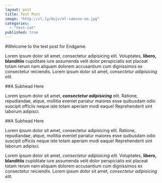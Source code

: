 ```yaml
---
layout: post
title: Test Post
image: "http://cl.ly/Qujv/el-camino-sm.jpg"
categories: 
  - "test-cat"
published: true
---
```


#Welcome to the test post for Endgame.

Lorem ipsum dolor sit amet, consectetur adipisicing elit. Voluptates, **libero, blanditiis** cupiditate iure assumenda velit dolor perspiciatis est placeat totam rerum nam aliquam dolorem accusantium cum dignissimos ex consectetur reiciendis. Lorem ipsum dolor sit amet, *consectetur adipisicing elit*.

##A Subhead Here

Lorem ipsum dolor sit amet, **_consectetur adipisicing_** elit. Ratione, repudiandae, atque, mollitia eveniet pariatur maiores esse quibusdam odio suscipit officiis neque iste totam aperiam modi eaque! Reprehenderit sint laborum adipisci.

##A Subhead Here

Lorem ipsum dolor sit amet, consectetur adipisicing elit. Ratione, repudiandae, atque, mollitia eveniet pariatur maiores esse quibusdam odio suscipit officiis neque iste totam aperiam modi eaque! Reprehenderit sint laborum adipisci.

Lorem ipsum dolor sit amet, *consectetur adipisicing elit*. Voluptates, **libero, blanditiis** cupiditate iure assumenda velit dolor perspiciatis est placeat totam rerum nam aliquam dolorem accusantium cum dignissimos ex consectetur reiciendis. Lorem ipsum dolor sit amet, *consectetur adipisicing elit*.